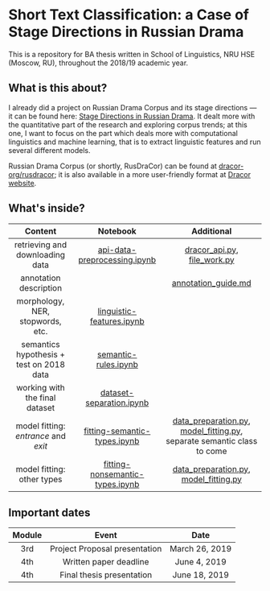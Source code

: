 # Short Text Classification: a Case of Stage Directions in Russian Drama
This is a repository for BA thesis written in School of Linguistics, NRU HSE (Moscow, RU), throughout the 2018/19 academic year. 

## What is this about?

I already did a project on Russian Drama Corpus and its stage directions — it can be found here: [Stage Directions in Russian Drama](https://github.com/creaciond/russian-drama). It dealt more with the quantitative part of the research and exploring corpus trends; at this one, I want to focus on the part which deals more with computational linguistics and machine learning, that is to extract linguistic features and run several different models.

Russian Drama Corpus (or shortly, RusDraCor) can be found at [dracor-org/rusdracor](https://github.com/dracor-org/rusdracor); it is also available in a more user-friendly format at [Dracor website](https://dracor.org/rus).

## What's inside?

|**Content**|**Notebook**|**Additional**|
|:--:|:--:|:--:|
|retrieving and downloading data|[api-data-preprocessing.ipynb](./api-data-preprocessing.ipynb)|[dracor_api.py](./dracor_api.py), [file_work.py](./file_work.py)|
|annotation description||[annotation_guide.md](./annotation_guide.md)|
|morphology, NER, stopwords, etc.|[linguistic-features.ipynb](./linguistic-features.ipynb)||
|semantics hypothesis + test on 2018 data|[semantic-rules.ipynb](./semantic-rules.ipynb)||
|working with the final dataset|[dataset-separation.ipynb](./dataset-separation.ipynb)||
|model fitting: _entrance_  and _exit_|[fitting-semantic-types.ipynb](./fitting-semantic-types.ipynb)|[data_preparation.py](./data_preparation.py), [model_fitting.py](./model_fitting.py), separate semantic class to come|
|model fitting: other types|[fitting-nonsemantic-types.ipynb](./fitting-nonsemantic-types.ipynb)|[data_preparation.py](./data_preparation.py), [model_fitting.py](./model_fitting.py)|


## Important dates

|**Module**|**Event**                    |**Date**             |
|:--------:|:---------------------------:|:-------------------:|
|3rd       |Project Proposal presentation|March 26, 2019|
|4th       |Written paper deadline       |June 4, 2019|
|4th       |Final thesis presentation    |June 18, 2019|
